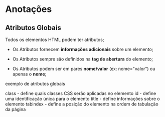 # Anotações


## Atributos Globais


Todos os elementos HTML podem ter atributos;
- Os Atributos fornecem **informações adicionais** sobre um elemento;

- Os Atributos sempre são definidos na **tag de abertura** do elemento; 

- Os Atributos podem ser em pares **nome/valor** (ex: nome="valor") ou apenas o **nome**; 


exemplo de atributos globais

class - define quais classes CSS serão aplicadas no elemento 
id - define uma identificação única para o elemento 
title - define informações sobre o elemento 
tabindex - define a posição  do elemento na ordem de tabulação da página 

